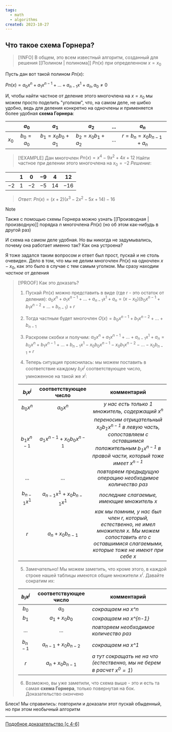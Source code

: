 ```yaml
---
tags:
  - math
  - algorithms
created: 2023-10-27
---
```


## Что такое схема Горнера?

> [!INFO]
> В общем, это всем известный алгоритм, созданный для решения [[Полином \| полинома]] $Pn(x)$ при определенном $x = х_0$

Пусть дан вот такой полином $Pn(x)$:

$Pn(x) = a_0x^n + a_1x^{n-1} + ... + a_{n-1}x^1 + a_n,  a_0 \neq 0$

И, чтобы найти частное от деление этого многочлена на $x = x_0$ мы можем просто поделить "уголком", что, на самом деле, не шибко удобно, ведь для деления конкретно на одночлены и применяется более удобная **схема Горнера**:

|       |    $a_0$    |        $a_1$         | $a_2$                | $...$ |            $a_n$             |
|:-----:|:-----------:|:--------------------:| -------------------- |:-----:|:----------------------------:|
| $x_0$ | $b_0 = a_0$ | $b_1 = x_0b_0 + a_1$ | $b_2 = x_0b_1 + a_2$ | $...$ | $r = b_n = x_0b_{n-1} + a_n$ |

>[!EXAMPLE]
>Дан многочлен $Pn(x) = x^4 - 9x^2 + 4x + 12$
>Найти частное при делении этого многочлена на $x_0 = -2$
>*Решение*:
>
|      | $1$ | $0$  | $-9$ | $4$  | $12$  |
| ---- |:---:|:----:|:----:|:----:|:-----:|
| $-2$ | $1$ | $-2$ | $-5$ | $14$ | $-16$ | 
>*Ответ*:
>$Pn(x) = (x + 2)(x^3 - 2x^2 - 5x + 14) - 16$

>[!NOTE]
>Также с помощью схемы Горнера можно узнать [[Производная \| производную]] порядка $n$ многочлена $Pn(x)$ (но об этом как-нибудь в другой раз)

И схема на самом деле удобная. Но вы никогда не задумывались, почему она работает именно так? Как она устроена?

Я тоже задался таким вопросом и ответ был прост, пускай и не столь очевиден. Дело в том, что мы не делим многочлен $Pn(x)$ на одночлен $x - x_0$, как это было в случае с тем самым уголком. Мы сразу находим *частное* от деления

>[!PROOF]
>Как это доказать?
>
>1. Пускай $Pn(x)$ можно представить в виде (где r - это остаток от деления):
>$a_0x^n + a_1x^{n-1} + ... + a_{n-1}x^1 + a_n = (x - x_0)(b_0x^{n-1} + b_1x^{n-2} + ... + b_{n-1}) + r$
>
> 2. Тогда частным будет многочлен
>$O(x) = b_0x^{n-1} + b_1x^{n-2} + ... + b_{n-1}$
>
>3. Раскроем скобки и получим:
>$a_0x^n + a_1x^{n-1} + ... + a_{n-1}x^1 + a_n = b_0x^n + b_1x^{n-1} + ... + b_{n-1}x^1 - x_0b_0x^{n-1} - x_0b_1x^{n-2} - ... - x_0b_{n-1} + r$
>
>4. Теперь ситуация прояснилась: мы можем поставить в соответствие каждому $b_ix^j$ соответствующее число, умноженное на такой же $x^j$:
>
>	|   $b_ix^j$   |    соответствующее число     | комментарий | 
>	|:------------:|:----------------------------:|:-----------:|
>	|   $b_0x^n$   |           $a_0x^n$           |        *у нас есть только 1 множитель, содержащий* $x^n$     |
>	| $b_1x^{n-1}$ | $a_1x^{n-1} + x_0b_0x^{n-1}$ |      *переносим отрицательный $x_0b_1x^{n-1}$ в левую часть, сопоставляем с оставшимся положительным $b_1x^{n-1}$ в правой части, который тоже имеет $x^{n-1}$*      |
>	|    $...$     |            $...$             |      *повторяем предыдущую операцию необходимое количество раз*       |
>	|   $b_{n-1}x^1$   | $a_{n-1}x^1 + x_0b_{n-1}x^1$ |     *последние слагаемые, имеющие множитель $x$*        |
>	|     $r$      |        $a_n + x_0b_{n-1}$        |        *как мы помним, у нас был член $r$, который, естественно, не имел множителя $x$. Мы можем сопоставить его с оставшимися слагаемыми, которые тоже не имеют при себе $x$*     |
>
>5. Замечательно! Мы можем заметить, что кроме этого, в каждой строке нашей таблицы имеются общие множители $x^i$. Давайте сократим их:
>
>	|   $b_ix^j$   |    соответствующее число     | комментарий |
>	|:------------:|:----------------------------:| ----------- |
>	|   $b_0$   |           $a_0$           |     *сокращаем на x^n*       |
>	| $b_1$ | $a_1 + x_0b_0$ |      *сокращаем на x^{n-1}*       |
>	|    $...$     |            $...$             |        *повторяем необходимое количество раз*     |
>	|   $b_{n-1}$   | $a_{n-1} + x_0b_{n-2}$ |     *сокращаем на x^1*        |
>	|     $r$      |        $a_n + x_0b_{n-1}$        |       *а тут сокращать не на что (естественно, мы не берем в расчет $x^0 = 1$*)      |
>
>6. Возможно, вы уже заметили, что схема выше - это и есть та самая **схема Горнера**, только  повернутая на бок. Доказательство окончено

Блеск! Мы справились: повторили и доказали этот пускай обыденный, но при этом необычный алгоритм

---

[Подобное доказательство [с 4-6] ](https://infourok.ru/vychislenie-znachenij-mnogochlena-shema-gornera-4793567.html)
